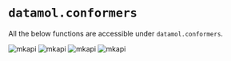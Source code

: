 # `datamol.conformers`

All the below functions are accessible under `datamol.conformers`.

![mkapi](datamol.conformers.cluster)
![mkapi](datamol.conformers.generate)
![mkapi](datamol.conformers.rmsd)
![mkapi](datamol.conformers.sasa)

